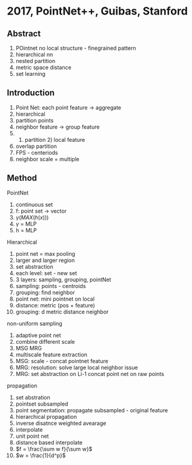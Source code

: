 # 2017, PointNet++, Guibas, Stanford

## Abstract
1. POintnet no local structure - finegrained pattern
2. hierarchical nn
3. nested partition
4. metric space distance
5. set learning


## Introduction
1. Point Net: each point feature -> aggregate
2. hierarchical
3. partition points
4. neighbor feature -> group feature
5. 1) partition 2) local feature
6. overlap partition
7. FPS - centeriods
8. neighbor scale = multiple
   

## Method
PointNet
1. continuous set
2. f: point set -> vector
3. $\gamma(MAX(h(x)))$
4. $\gamma$ = MLP
4. h = MLP


Hierarchical
1. point net = max pooling
2. larger and larger region
3. set abstraction
4. each level: set - new set
5. 3 layers: sampling, grouping, pointNet
6. sampling: points - centroids
7. grouping: find neighbor
8. point net: mini pointnet on local
9. distance: metric (pos + feature)
10. grouping: d metric distance neighbor

non-uniform sampling
1. adaptive point net
2. combine different scale
3. MSG MRG
4. multiscale feature extraction
5. MSG: scale - concat pointnet feature
6. MRG: resolution: solve large local neighbor issue
7. MRG: set abstraction on Li-1 concat point net on raw points

propagation
1. set abstration
2. pointset subsampled
3. point segmentation: propagate subsampled - original feature
4. hierarchical propagation
5. inverse disatnce weighted avearage
6. interpolate
7. unit point net
8. distance based interpolate
9. $f = \frac{\sum w f}{\sum w}$
10. $w = \frac{1}{d^p}$